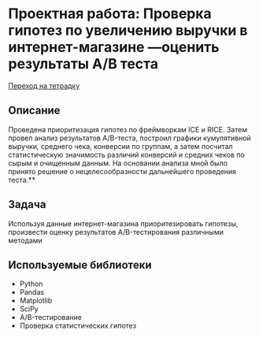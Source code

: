 # Проектная работа: Проверка гипотез по увеличению выручки в интернет-магазине —оценить результаты A/B теста

[Переход на тетрадку](https://github.com/VoytyukIlya/Portfolio/blob/main/A:B_test_analysis/AB_test.ipynb)

## Описание

Проведена приоритизация гипотез по фреймворкам ICE и RICE. Затем провел анализ
результатов A/B-теста, построил графики кумулятивной выручки, среднего чека,
конверсии по группам, а затем посчитал статистическую значимость различий конверсий
и средних чеков по сырым и очищенным данным. На основании анализа мной было
принято решение о нецелесообразности дальнейшего проведения теста.**  
 
## Задача

Используя данные интернет-магазина приоритезировать гипотезы, произвести оценку результатов A/B-тестирования различными методами

## Используемые библиотеки
- Python
- Pandas
- Matplotlib
- SciPy
- A/B-тестирование
- Проверка статистических гипотез

